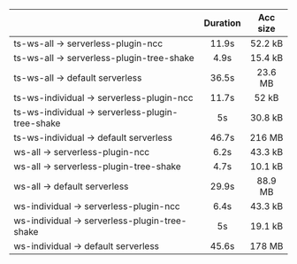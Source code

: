 |                                                  | Duration | Acc size |
| :----------------------------------------------- | :------: | :------: |
| ts-ws-all -> serverless-plugin-ncc               |   11.9s  |  52.2 kB |
| ts-ws-all -> serverless-plugin-tree-shake        |   4.9s   |  15.4 kB |
| ts-ws-all -> default serverless                  |   36.5s  |  23.6 MB |
| ts-ws-individual -> serverless-plugin-ncc        |   11.7s  |   52 kB  |
| ts-ws-individual -> serverless-plugin-tree-shake |    5s    |  30.8 kB |
| ts-ws-individual -> default serverless           |   46.7s  |  216 MB  |
| ws-all -> serverless-plugin-ncc                  |   6.2s   |  43.3 kB |
| ws-all -> serverless-plugin-tree-shake           |   4.7s   |  10.1 kB |
| ws-all -> default serverless                     |   29.9s  |  88.9 MB |
| ws-individual -> serverless-plugin-ncc           |   6.4s   |  43.3 kB |
| ws-individual -> serverless-plugin-tree-shake    |    5s    |  19.1 kB |
| ws-individual -> default serverless              |   45.6s  |  178 MB  |